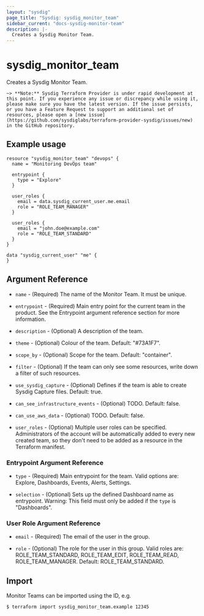 ```yaml
---
layout: "sysdig"
page_title: "Sysdig: sysdig_monitor_team"
sidebar_current: "docs-sysdig-monitor-team"
description: |-
  Creates a Sysdig Monitor Team.
---
```


# sysdig\_monitor\_team

Creates a Sysdig Monitor Team.

`~> **Note:** Sysdig Terraform Provider is under rapid development at this point. If you experience any issue or discrepancy while using it, please make sure you have the latest version. If the issue persists, or you have a Feature Request to support an additional set of resources, please open a [new issue](https://github.com/sysdiglabs/terraform-provider-sysdig/issues/new) in the GitHub repository.`

## Example usage

```hcl
resource "sysdig_monitor_team" "devops" {
  name = "Monitoring DevOps team"

  entrypoint {
	type = "Explore"
  }
  
  user_roles {
    email = data.sysdig_current_user.me.email
    role = "ROLE_TEAM_MANAGER"
  }

  user_roles {
    email = "john.doe@example.com"
    role = "ROLE_TEAM_STANDARD"
  }
}
 
data "sysdig_current_user" "me" {
}
```

## Argument Reference

* `name` - (Required) The name of the Monitor Team. It must be unique.

* `entrypoint` - (Required) Main entry point for the current team in the product. 
                 See the Entrypoint argument reference section for more information.

* `description` - (Optional) A description of the team.

* `theme` - (Optional) Colour of the team. Default: "#73A1F7".

* `scope_by` - (Optional) Scope for the team. Default: "container".

* `filter` - (Optional) If the team can only see some resources, 
             write down a filter of such resources.
             
* `use_sysdig_capture` - (Optional) Defines if the team is able to create Sysdig Capture files. 
                         Default: true.
                         
* `can_see_infrastructure_events` - (Optional) TODO. Default: false.

* `can_use_aws_data` - (Optional) TODO. Default: false.

* `user_roles` - (Optional) Multiple user roles can be specified.
                 Administrators of the account will be automatically added
                 to every new created team, so they don't need to be added as a
                 resource in the Terraform manifest.
                 

### Entrypoint Argument Reference

* `type` - (Required) Main entrypoint for the team.
                      Valid options are: Explore, Dashboards, Events, Alerts, Settings.

* `selection` - (Optional) Sets up the defined Dashboard name as entrypoint.
                Warning: This field must only be added if the `type` is "Dashboards".

### User Role Argument Reference

* `email` - (Required) The email of the user in the group.

* `role` - (Optional) The role for the user in this group.
           Valid roles are: ROLE_TEAM_STANDARD, ROLE_TEAM_EDIT, ROLE_TEAM_READ, ROLE_TEAM_MANAGER.
           Default: ROLE_TEAM_STANDARD.
  
## Import

Monitor Teams can be imported using the ID, e.g.

```
$ terraform import sysdig_monitor_team.example 12345
```